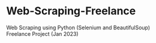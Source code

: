 # Web-Scraping-Freelance
Web Scraping using Python (Selenium and BeautifulSoup) <br />
Freelance Project (Jan 2023)
